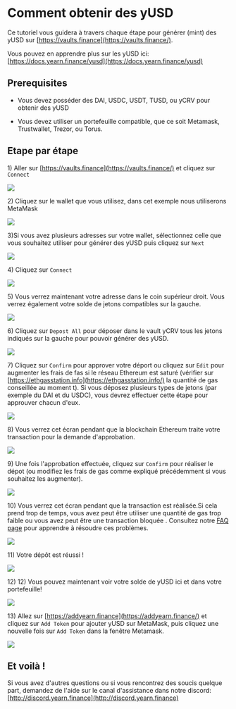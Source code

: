 # Comment obtenir des yUSD

Ce tutoriel  vous guidera à travers chaque étape pour générer \(mint\) des yUSD sur [https://vaults.finance](https://vaults.finance/).

Vous pouvez en apprendre plus sur les yUSD ici: [https://docs.yearn.finance/yusd](https://docs.yearn.finance/yusd)

## Prerequisites

* Vous devez posséder des DAI, USDC, USDT, TUSD, ou yCRV pour obtenir des yUSD

* Vous devez utiliser un portefeuille compatible, que ce soit Metamask, Trustwallet, Trezor, ou Torus.

## Etape par étape

1\) Aller sur [https://vaults.finance](https://vaults.finance/) et cliquez sur `Connect`

![](https://i.imgur.com/8eSziEU.png)

2\) Cliquez sur le wallet que vous utilisez, dans cet exemple nous utiliserons MetaMask

![](https://i.imgur.com/dXa0KbK.png)

3\)Si vous avez plusieurs adresses sur votre wallet, sélectionnez celle que vous souhaitez utiliser pour générer des yUSD puis cliquez sur `Next`

![](https://i.imgur.com/PzbFf0E.png)

4\) Cliquez sur `Connect`

![](https://i.imgur.com/5SEL1Vy.png)

5\) Vous verrez maintenant votre adresse dans le coin supérieur droit. Vous verrez également votre solde de jetons compatibles sur la gauche. 

![](https://i.imgur.com/GDxMMQI.png)

6\) Cliquez sur `Depost All` pour déposer dans le vault yCRV tous les jetons indiqués sur la gauche pour pouvoir générer des yUSD.

![](https://i.imgur.com/JHSGFA3.png)

7\) Cliquez sur `Confirm` pour approver votre déport ou cliquez sur  `Edit`  pour augmenter les frais de fas si le réseau Ethereum est saturé  \(vérifier sur [https://ethgasstation.info](https://ethgasstation.info/) la quantité de gas conseillée au moment t\). Si vous déposez plusieurs types de jetons \(par exemple du DAI et du USDC\), vous devrez effectuer cette étape pour approuver chacun d'eux.

![](https://i.imgur.com/WNJlI34.png)

8\) Vous verrez cet écran pendant que la blockchain Ethereum traite votre transaction pour la demande d'approbation.

![](https://i.imgur.com/CpCDR2w.png)

9\) Une fois l'approbation effectuée, cliquez sur `Confirm` pour réaliser le dépot \(ou modifiez les frais de gas comme expliqué précédemment si vous souhaitez les augmenter\).

![](https://i.imgur.com/Q3lpJLL.png)

10\) Vous verrez cet écran pendant que la transaction est réalisée.Si cela prend trop de temps, vous avez peut être utiliser une quantité de gas trop faible ou vous avez peut être une transaction bloquée . Consultez notre [FAQ page](https://docs.yearn.finance/faq#i-sent-my-eth-transaction-but-it-says-pending-how-do-i-fix-this) pour apprendre à résoudre ces problèmes. 

![](https://i.imgur.com/9uuGBV7.png)

11\) Votre dépôt est réussi !

![](https://i.imgur.com/gxBiSep.png)

12\) 12\) Vous pouvez maintenant voir votre solde de yUSD ici et dans votre portefeuille!

![](https://i.imgur.com/nivD4q2.png)

13\) Allez sur [https://addyearn.finance](https://addyearn.finance/) et cliquez sur `Add Token` pour ajouter  yUSD sur MetaMask, puis cliquez une nouvelle fois sur  `Add Token` dans la fenêtre Metamask.

![](https://i.imgur.com/BIlPYeb.png)

## Et voilà !

Si vous avez d'autres questions ou si vous rencontrez des soucis quelque part, demandez de l'aide sur le canal d'assistance dans notre discord: [http://discord.yearn.finance](http://discord.yearn.finance)

